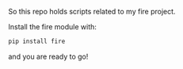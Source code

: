So this repo holds scripts related to my fire project.

Install the fire module with:

```python
pip install fire
``` 

and you are ready to go!

